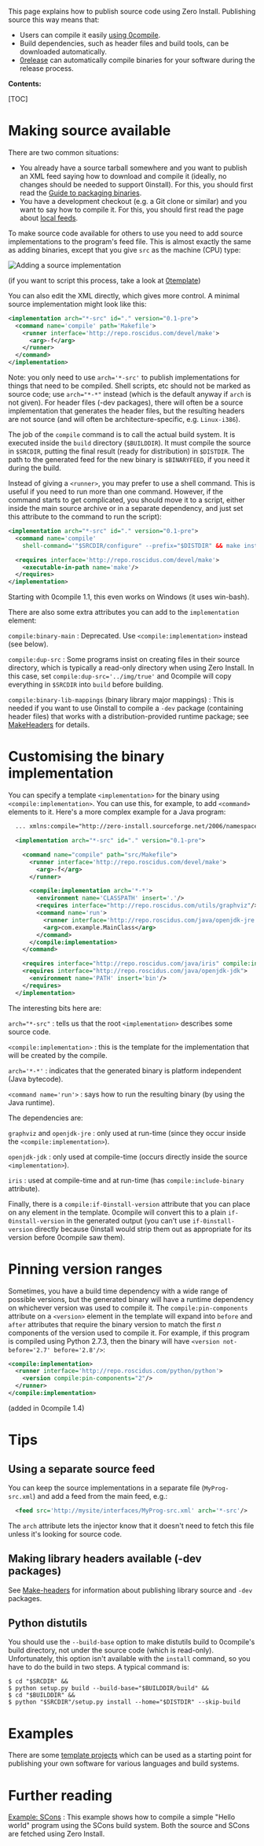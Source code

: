 This page explains how to publish source code using Zero Install. Publishing source this way means that:

- Users can compile it easily [using 0compile](../0compile/index.md).
- Build dependencies, such as header files and build tools, can be downloaded automatically.
- [0release](../0release/index.md) can automatically compile binaries for your software during the release process.

**Contents:**

[TOC]

# Making source available

There are two common situations:

- You already have a source tarball somewhere and you want to publish an XML feed saying how to download and compile it (ideally, no changes should be needed to support 0install). For this, you should first read the [Guide to packaging binaries](../../packaging/guide-gui.md).
- You have a development checkout (e.g. a Git clone or similar) and you want to say how to compile it. For this, you should first read the page about [local feeds](../../packaging/local-feeds.md).

To make source code available for others to use you need to add source implementations to the program's feed file. This is almost exactly the same as adding binaries, except that you give `src` as the machine (CPU) type:

![Adding a source implementation](../../img/screens/add-source-impl.png)

(if you want to script this process, take a look at [0template](../0template.md))

You can also edit the XML directly, which gives more control. A minimal source implementation might look like this:

```xml
<implementation arch="*-src" id="." version="0.1-pre">
  <command name='compile' path='Makefile'>
    <runner interface='http://repo.roscidus.com/devel/make'>
      <arg>-f</arg>
    </runner>
  </command>
</implementation>
```

Note: you only need to use `arch='*-src'` to publish implementations for things that need to be compiled. Shell scripts, etc should not be marked as source code; use `arch="*-*"` instead (which is the default anyway if `arch` is not given). For header files (-dev packages), there will often be a source implementation that generates the header files, but the resulting headers are not source (and will often be architecture-specific, e.g. `Linux-i386`).

The job of the `compile` command is to call the actual build system. It is executed inside the `build` directory (`$BUILDDIR`). It must compile the source in `$SRCDIR`, putting the final result (ready for distribution) in `$DISTDIR`. The path to the generated feed for the new binary is `$BINARYFEED`, if you need it during the build.

Instead of giving a `<runner>`, you may prefer to use a shell command. This is useful if you need to run more than one command. However, if the command starts to get complicated, you should move it to a script, either inside the main source archive or in a separate dependency, and just set this attribute to the command to run the script):

```xml
<implementation arch="*-src" id="." version="0.1-pre">
  <command name='compile'
    shell-command='"$SRCDIR/configure" --prefix="$DISTDIR" && make install'/>

  <requires interface='http://repo.roscidus.com/devel/make'>
    <executable-in-path name='make'/>
  </requires>
</implementation>
```

Starting with 0compile 1.1, this even works on Windows (it uses win-bash).

There are also some extra attributes you can add to the `implementation` element:

`compile:binary-main`
: Deprecated. Use `<compile:implementation>` instead (see below).

`compile:dup-src`
: Some programs insist on creating files in their source directory, which is typically a read-only directory when using Zero Install. In this case, set `compile:dup-src='../img/true'` and 0compile will copy everything in `$SRCDIR` into `build` before building.

`compile:binary-lib-mappings` (binary library major mappings)
: This is needed if you want to use 0install to compile a `-dev` package (containing header files) that works with a distribution-provided runtime package; see [MakeHeaders](../make-headers.md) for details.

# Customising the binary implementation

You can specify a template `<implementation>` for the binary using `<compile:implementation>`. You can use this, for example, to add `<command>` elements to it. Here's a more complex example for a Java program:

```xml
  ... xmlns:compile="http://zero-install.sourceforge.net/2006/namespaces/0compile" ...

  <implementation arch="*-src" id="." version="0.1-pre">

    <command name="compile" path="src/Makefile">
      <runner interface='http://repo.roscidus.com/devel/make'>
        <arg>-f</arg>
      </runner>

      <compile:implementation arch='*-*'>
        <environment name='CLASSPATH' insert='.'/>
        <requires interface="http://repo.roscidus.com/utils/graphviz"/>
        <command name='run'>
          <runner interface='http://repo.roscidus.com/java/openjdk-jre'/>
          <arg>com.example.MainClass</arg>
        </command>
      </compile:implementation>
    </command>

    <requires interface="http://repo.roscidus.com/java/iris" compile:include-binary='true'/>
    <requires interface="http://repo.roscidus.com/java/openjdk-jdk">
      <environment name='PATH' insert='bin'/>
    </requires>
  </implementation>
```

The interesting bits here are:

`arch="*-src"`
: tells us that the root `<implementation>` describes some source code.

`<compile:implementation>`
: this is the template for the implementation that will be created by the compile.

`arch='*-*'`
: indicates that the generated binary is platform independent (Java bytecode).

`<command name='run'>`
: says how to run the resulting binary (by using the Java runtime).

The dependencies are:

`graphviz` and `openjdk-jre`
: only used at run-time (since they occur inside the `<compile:implementation>`).

`openjdk-jdk`
: only used at compile-time (occurs directly inside the source `<implementation>`).

`iris`
: used at compile-time and at run-time (has `compile:include-binary` attribute).

Finally, there is a `compile:if-0install-version` attribute that you can place on any element in the template. 0compile will convert this to a plain `if-0install-version` in the generated output (you can't use `if-0install-version` directly because 0install would strip them out as appropriate for its version before 0compile saw them).

# Pinning version ranges

Sometimes, you have a build time dependency with a wide range of possible versions, but the generated binary will have a runtime dependency on whichever version was used to compile it. The `compile:pin-components` attribute on a `<version>` element in the template will expand into `before` and `after` attributes that require the binary version to match the first _n_ components of the version used to compile it. For example, if this program is compiled using Python 2.7.3, then the binary will have `<version not-before='2.7' before='2.8'/>`:

```xml
<compile:implementation>
  <runner interface='http://repo.roscidus.com/python/python'>
    <version compile:pin-components="2"/>
  </runner>
</compile:implementation>
```

(added in 0compile 1.4)

# Tips

## Using a separate source feed

You can keep the source implementations in a separate file (`MyProg-src.xml`) and add a feed from the main feed, e.g.:

```xml
  <feed src='http://mysite/interfaces/MyProg-src.xml' arch='*-src'/>
```

The `arch` attribute lets the injector know that it doesn't need to fetch this file unless it's looking for source code.

## Making library headers available (-dev packages)

See [Make-headers](../make-headers.md) for information about publishing library source and `-dev` packages.

##  Python distutils

You should use the `--build-base` option to make distutils build to 0compile's build directory, not under the source code (which is read-only). Unfortunately, this option isn't available with the `install` command, so you have to do the build in two steps. A typical command is:

```shell
$ cd "$SRCDIR" &&
$ python setup.py build --build-base="$BUILDDIR/build" &&
$ cd "$BUILDDIR" &&
$ python "$SRCDIR"/setup.py install --home="$DISTDIR" --skip-build
```

# Examples

There are some [template projects](../../packaging/templates.md) which can be used as a starting point for publishing your own software for various languages and build systems.

# Further reading

[Example: SCons](example-scons.md)
: This example shows how to compile a simple "Hello world" program using the SCons build system. Both the source and SCons are fetched using Zero Install.

